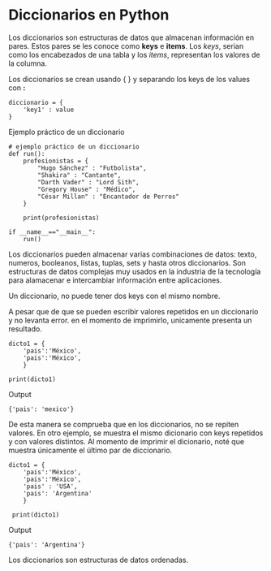 # Diccionarios en Python
Los diccionarios son estructuras de datos que almacenan información en pares. Estos pares se les conoce como **keys** e **items**. Los *keys*, serian como los encabezados de una tabla y los *items*, representan los valores de la columna.

Los diccionarios se crean usando { } y separando los keys de los values con **:**
````
diccionario = {
    'key1' : value
}
````

Ejemplo práctico de un diccionario
````
# ejemplo práctico de un diccionario
def run():
    profesionistas = {
        "Hugo Sánchez" : "Futbolista",
        "Shakira" : "Cantante",
        "Darth Vader" : "Lord Sith",
        "Gregory House" : "Médico",
        "César Millan" : "Encantador de Perros"
    }

    print(profesionistas)

if __name__=="__main__":
    run()
````
Los diccionarios pueden almacenar varias combinaciones de datos: texto, numeros, booleanos, listas, tuplas, sets y hasta otros diccionarios. Son estructuras de datos  complejas muy usados en la industria de la tecnología para alamacenar e intercambiar información entre aplicaciones. 

Un diccionario, no puede tener dos keys con el mismo nombre.

A pesar que de que se pueden escribir valores repetidos en un diccionario y no levanta error. en el momento de imprimirlo, unicamente presenta un resultado.
````
dicto1 = {
    'pais':'México',
    'pais':'México',
    }

print(dicto1)
````
Output
````
{'pais': 'mexico'}
````
De esta manera se comprueba que en los diccionarios, no se repiten valores. En otro ejemplo, se muestra el mismo dicionario con keys repetidos y con valores distintos. Al momento de imprimir el dicionario, noté que muestra únicamente el último par de diccionario.
````
dicto1 = {
    'pais':'México',
    'pais':'México',
    'pais' : 'USA',
    'pais': 'Argentina'
    }
 
 print(dicto1)
 ````
 Output
 ````
 {'pais': 'Argentina'}
 ````


Los diccionarios son estructuras de datos ordenadas. 
